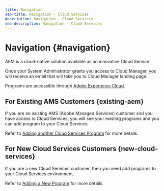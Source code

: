```yaml
---
title: Navigation
seo-title: Navigation - Cloud Services
description: Navigation - Cloud Services
seo-description: Navigation - Cloud Services 
---
```


# Navigation {#navigation} 

AEM is a cloud-native solution available as an innovative Cloud Service. 

Once your System Administrator grants you access to Cloud Manager, you will receive an email that will take you to Cloud Manager landing page.

Programs are accessible through [Adobe Experience Cloud](https://my.cloudmanager.adobe.com/).

## For Existing AMS Customers {existing-aem}

If you are an existing AMS (Adobe Managed Services) customer and you have access to Cloud Services, you will see your existing programs and you can add program to your Cloud Services. 

Refer to [Adding another Cloud Services Program](/help/onboarding/getting-access-to-aem-in-cloud/first-time-login.md#existing-program) for more details.

## For New Cloud Services Customers {new-cloud-services}

If you are a new Cloud Services customer, then you need add programs to your Cloud Services environment. 

Refer to [Adding a New Program](/help/onboarding/getting-access-to-aem-in-cloud/first-time-login.md#no-program) for more details.


